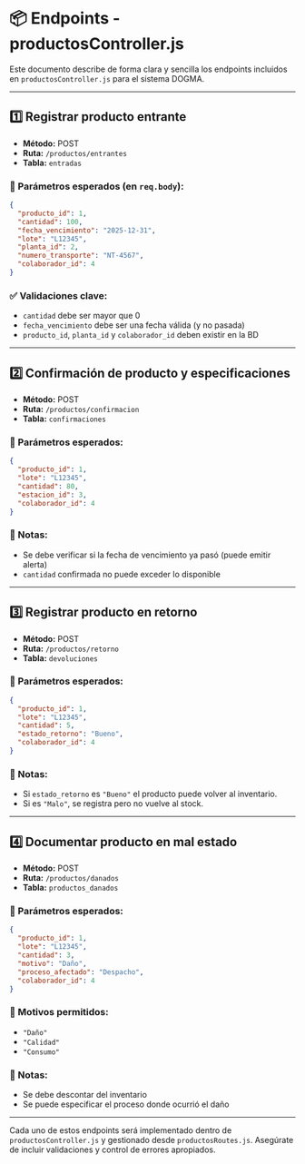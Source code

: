 # 📦 Endpoints - productosController.js

Este documento describe de forma clara y sencilla los endpoints incluidos en `productosController.js` para el sistema DOGMA.

---

## 1️⃣ Registrar producto entrante

- **Método:** POST  
- **Ruta:** `/productos/entrantes`  
- **Tabla:** `entradas`

### 📝 Parámetros esperados (en `req.body`):
```json
{
  "producto_id": 1,
  "cantidad": 100,
  "fecha_vencimiento": "2025-12-31",
  "lote": "L12345",
  "planta_id": 2,
  "numero_transporte": "NT-4567",
  "colaborador_id": 4
}
```

### ✅ Validaciones clave:
- `cantidad` debe ser mayor que 0
- `fecha_vencimiento` debe ser una fecha válida (y no pasada)
- `producto_id`, `planta_id` y `colaborador_id` deben existir en la BD

---

## 2️⃣ Confirmación de producto y especificaciones

- **Método:** POST  
- **Ruta:** `/productos/confirmacion`  
- **Tabla:** `confirmaciones`

### 📝 Parámetros esperados:
```json
{
  "producto_id": 1,
  "lote": "L12345",
  "cantidad": 80,
  "estacion_id": 3,
  "colaborador_id": 4
}
```

### 🔔 Notas:
- Se debe verificar si la fecha de vencimiento ya pasó (puede emitir alerta)
- `cantidad` confirmada no puede exceder lo disponible

---

## 3️⃣ Registrar producto en retorno

- **Método:** POST  
- **Ruta:** `/productos/retorno`  
- **Tabla:** `devoluciones`

### 📝 Parámetros esperados:
```json
{
  "producto_id": 1,
  "lote": "L12345",
  "cantidad": 5,
  "estado_retorno": "Bueno",
  "colaborador_id": 4
}
```

### 📌 Notas:
- Si `estado_retorno` es `"Bueno"` el producto puede volver al inventario.
- Si es `"Malo"`, se registra pero no vuelve al stock.

---

## 4️⃣ Documentar producto en mal estado

- **Método:** POST  
- **Ruta:** `/productos/danados`  
- **Tabla:** `productos_danados`

### 📝 Parámetros esperados:
```json
{
  "producto_id": 1,
  "lote": "L12345",
  "cantidad": 3,
  "motivo": "Daño",
  "proceso_afectado": "Despacho",
  "colaborador_id": 4
}
```

### 🔎 Motivos permitidos:
- `"Daño"`
- `"Calidad"`
- `"Consumo"`

### 📌 Notas:
- Se debe descontar del inventario
- Se puede especificar el proceso donde ocurrió el daño

---

Cada uno de estos endpoints será implementado dentro de `productosController.js` y gestionado desde `productosRoutes.js`. Asegúrate de incluir validaciones y control de errores apropiados.
